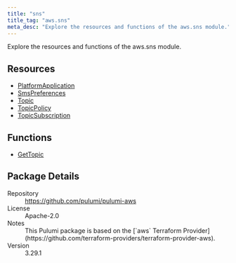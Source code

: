 ```yaml
---
title: "sns"
title_tag: "aws.sns"
meta_desc: "Explore the resources and functions of the aws.sns module."
---
```


<!-- WARNING: this file was generated by Pulumi Docs Generator. -->
<!-- Do not edit by hand unless you're certain you know what you are doing! -->

Explore the resources and functions of the aws.sns module.

<h2 id="resources">Resources</h2>
<ul class="api">
    <li><a href="platformapplication" title="PlatformApplication"><span class="symbol resource"></span>PlatformApplication</a></li>
    <li><a href="smspreferences" title="SmsPreferences"><span class="symbol resource"></span>SmsPreferences</a></li>
    <li><a href="topic" title="Topic"><span class="symbol resource"></span>Topic</a></li>
    <li><a href="topicpolicy" title="TopicPolicy"><span class="symbol resource"></span>TopicPolicy</a></li>
    <li><a href="topicsubscription" title="TopicSubscription"><span class="symbol resource"></span>TopicSubscription</a></li>
</ul>

<h2 id="functions">Functions</h2>
<ul class="api">
    <li><a href="gettopic" title="GetTopic"><span class="symbol function"></span>GetTopic</a></li>
</ul>

<h2 id="package-details">Package Details</h2>
<dl class="package-details">
	<dt>Repository</dt>
	<dd><a href="https://github.com/pulumi/pulumi-aws">https://github.com/pulumi/pulumi-aws</a></dd>
	<dt>License</dt>
	<dd>Apache-2.0</dd>
	<dt>Notes</dt>
	<dd>This Pulumi package is based on the [`aws` Terraform Provider](https://github.com/terraform-providers/terraform-provider-aws).</dd>
	<dt>Version</dt>
	<dd>3.29.1</dd>
</dl>

